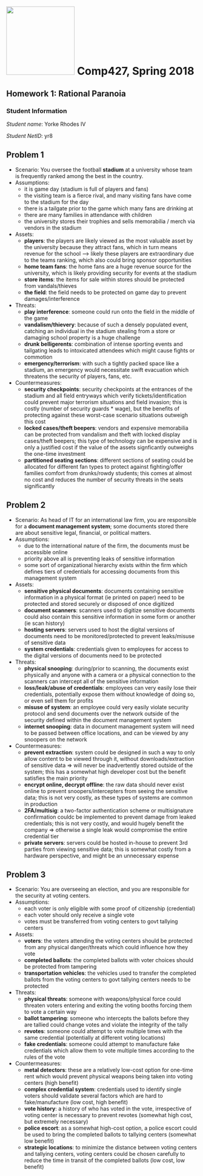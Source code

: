 # <img src="http://www.rice.edu/_images/rice-logo.jpg" width=180> Comp427, Spring 2018
## Homework 1:  Rational Paranoia

### Student Information

_Student name_: Yorke Rhodes IV

_Student NetID_: yr8

## Problem 1
- Scenario: You oversee the football **stadium** at a university whose team is frequently ranked among the best in the country.
- Assumptions:
  - it is game day (stadium is full of players and fans)
  - the visiting team is a fierce rival, and many visiting fans have come to the stadium for the day
  - there is a tailgate prior to the game which many fans are drinking at
  - there are many families in attendance with children
  - the university stores their trophies and sells memorabilia / merch via vendors in the stadium
- Assets:
  - **players**: the players are likely viewed as the most valuable asset by the university because they attract fans, which in turn means revenue for the school --> likely these players are extraordinary due to the teams ranking, which also could bring sponsor opportunities
  - **home team fans**: the home fans are a huge revenue source for the university, which is likely providing security for events at the stadium
  - **store items**: the items for sale within stores should be protected from vandals/thieves
  - **the field**: the field needs to be protected on game day to prevent damages/interference
- Threats:
  - **play interference**: someone could run onto the field in the middle of the game
  - **vandalism/thievery**: because of such a densely populated event, catching an individual in the stadium stealing from a store or damaging school property is a huge challenge
  - **drunk belligerents**: combination of intense sporting events and tailgating leads to intoxicated attendees which might cause fights or commotion
  - **emergency/terrorism**: with such a tightly packed space like a stadium, an emergency would necessitate swift evacuation which threatens the security of players, fans, etc.
- Countermeasures:
  - **security checkpoints**: security checkpoints at the entrances of the stadium and all field entryways which verify tickets/identification could prevent major terrorism situations and field invasion; this is costly (number of security guards * wage), but the benefits of protecting against these worst-case scenario situations outweigh this cost
  - **locked cases/theft beepers**: vendors and expensive memorabilia can be protected from vandalism and theft with locked display cases/theft beepers; this type of technology can be expensive and is only a justified cost if the value of the assets signficantly outweighs the one-time investment
  - **partitioned seating sections**: different sections of seating could be allocated for different fan types to protect against fighting/offer families comfort from drunks/rowdy students; this comes at almost no cost and reduces the number of security threats in the seats significantly 

## Problem 2
- Scenario:  As head of IT for an international law firm, you are responsible for a **document management system**; some documents stored there are about sensitive legal, financial, or
political matters.
- Assumptions:
  - due to the international nature of the firm, the documents must be accessible online
  - priority above all is preventing leaks of sensitive information
  - some sort of organizational hierarchy exists within the firm which defines tiers of credentials for accessing documents from this management system
- Assets:
  - **sensitive physical documents**: documents containing sensitive information in a physical format (ie printed on paper) need to be protected and stored securely or disposed of once digitized
  - **document scanners**: scanners used to digitize sensitive documents could also contain this sensitive information in some form or another (ie scan history) 
  - **hosting servers**: servers used to host the digital versions of documents need to be monitored/protected to prevent leaks/misuse of sensitive data
  - **system credentials**: credentials given to employees for access to the digital versions of documents need to be protected
- Threats:
  - **physical snooping**: during/prior to scanning, the documents exist physically and anyone with a camera or a physical connection to the scanners can intercept all of the sensitive information 
  - **loss/leak/abuse of credentials**: employees can very easily lose their credentials, potentially expose them without knowledge of doing so, or even sell them for profits
  - **misuse of system**: an employee could very easily violate security protocol and send documents over the network outside of the security defined within the document management system 
  - **internet snooping**: data in document management system will need to be passed between office locations, and can be viewed by any snoopers on the network
- Countermeasures:
  - **prevent extraction**: system could be designed in such a way to only allow content to be viewed through it, without downloads/extraction of sensitive data => will never be inadvertently stored outside of the system; this has a somewhat high developer cost but the benefit satisfies the main priority
  - **encrypt online, decrypt offline**: the raw data should never exist online to prevent snoopers/intercepters from seeing the sensitive data; this is not very costly, as these types of systems are common in production
  - **2FA/multisig**: a two-factor authentication scheme or multisignature confirmation couldc be implemented to prevent damage from leaked credentials; this is not very costly, and would hugely benefit the company => otherwise a single leak would compromise the entire credential tier
  - **private servers**: servers could be hosted in-house to prevent 3rd parties from viewing sensitive data; this is somewhat costly from a hardware perspective, and might be an unnecessary expense


## Problem 3
- Scenario: You are overseeing an election, and you are responsible for the security at voting centers.
- Assumptions:
  - each voter is only eligible with some proof of citizenship (credential)
  - each voter should only receive a single vote
  - votes must be transferred from voting centers to govt tallying centers
- Assets:
  - **voters**: the voters attending the voting centers should be protected from any physical danger/threats which could influence how they vote
  - **completed ballots**: the completed ballots with voter choices should be protected from tampering 
  - **transportation vehicles**: the vehicles used to transfer the completed ballots from the voting centers to govt tallying centers needs to be protected
- Threats:
  - **physical threats**: someone with weapons/physical force could threaten voters entering and exiting the voting booths forcing them to vote a certain way
  - **ballot tampering**: someone who intercepts the ballots before they are tallied could change votes and violate the integrity of the tally
  - **revotes**: someone could attempt to vote multiple times with the same credential (potentially at different voting locations)
  - **fake credentials**: someone could attempt to manufacture fake credentials which allow them to vote multiple times according to the rules of the vote
- Countermeasures:
  - **metal detectors**: these are a relatively low-cost option for one-time rent which would prevent physical weapons being taken into voting centers (high benefit)
  - **complex credential system**: credentials used to identify single voters should validate several factors which are hard to fake/manufacture (low cost, high benefit)
  - **vote history**: a history of who has voted in the vote, irrespective of voting center is necessary to prevent revotes (somewhat high cost, but extremely necessary)
  - **police escort**: as a somewhat high-cost option, a police escort could be used to bring the completed ballots to tallying centers (somewhat low benefit)
  - **strategic locations**: to minimize the distance between voting centers and tallying centers, voting centers could be chosen carefully to reduce the time in transit of the completed ballots (low cost, low benefit)

